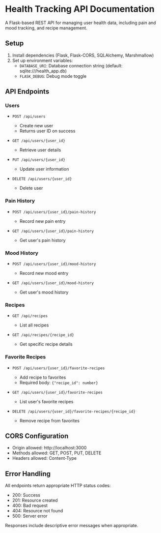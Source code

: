 # Health Tracking API Documentation

A Flask-based REST API for managing user health data, including pain and mood tracking, and recipe management.

## Setup
1. Install dependencies (Flask, Flask-CORS, SQLAlchemy, Marshmallow)
2. Set up environment variables:
   - `DATABASE_URI`: Database connection string (default: sqlite:///health_app.db)
   - `FLASK_DEBUG`: Debug mode toggle

## API Endpoints

### Users
- `POST /api/users`
  - Create new user
  - Returns user ID on success

- `GET /api/users/{user_id}`
  - Retrieve user details

- `PUT /api/users/{user_id}`
  - Update user information

- `DELETE /api/users/{user_id}`
  - Delete user

### Pain History
- `POST /api/users/{user_id}/pain-history`
  - Record new pain entry

- `GET /api/users/{user_id}/pain-history`
  - Get user's pain history

### Mood History
- `POST /api/users/{user_id}/mood-history`
  - Record new mood entry

- `GET /api/users/{user_id}/mood-history`
  - Get user's mood history

### Recipes
- `GET /api/recipes`
  - List all recipes

- `GET /api/recipes/{recipe_id}`
  - Get specific recipe details

### Favorite Recipes
- `POST /api/users/{user_id}/favorite-recipes`
  - Add recipe to favorites
  - Required body: `{"recipe_id": number}`

- `GET /api/users/{user_id}/favorite-recipes`
  - List user's favorite recipes

- `DELETE /api/users/{user_id}/favorite-recipes/{recipe_id}`
  - Remove recipe from favorites

## CORS Configuration
- Origin allowed: http://localhost:3000
- Methods allowed: GET, POST, PUT, DELETE
- Headers allowed: Content-Type

## Error Handling
All endpoints return appropriate HTTP status codes:
- 200: Success
- 201: Resource created
- 400: Bad request
- 404: Resource not found
- 500: Server error

Responses include descriptive error messages when appropriate.